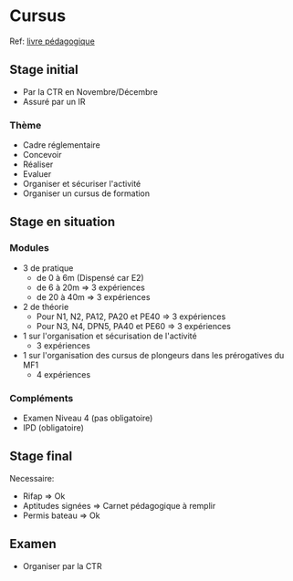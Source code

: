 # Cursus

Ref: [livre pédagogique](resources/livret-peda-mf1.pdf)

## Stage initial

* Par la CTR en Novembre/Décembre
* Assuré par un IR

### Thème
* Cadre réglementaire
* Concevoir
* Réaliser
* Evaluer
* Organiser et sécuriser l'activité
* Organiser un cursus de formation

## Stage en situation

### Modules
* 3 de pratique
  * de 0 à 6m (Dispensé car E2)
  * de 6 à 20m => 3 expériences 
  * de 20 à 40m => 3 expériences
* 2 de théorie
  * Pour N1, N2, PA12, PA20 et PE40 => 3 expériences
  * Pour N3, N4, DPN5, PA40 et PE60 => 3 expériences
* 1 sur l'organisation et sécurisation de l'activité
  * 3 expériences
* 1 sur l'organisation des cursus de plongeurs dans les prérogatives du MF1
  * 4 expériences

### Compléments
* Examen Niveau 4 (pas obligatoire)
* IPD (obligatoire)

## Stage final

Necessaire:
* Rifap => Ok
* Aptitudes signées => Carnet pédagogique à remplir
* Permis bateau => Ok

## Examen

* Organiser par la CTR


